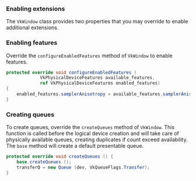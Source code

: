 ﻿### Enabling extensions

The `VkWindow` class provides two properties that you may override to enable additional extensions.

### Enabling features

Override the `configureEnabledFeatures` method of `VkWindow` to enable features.
```csharp
protected override void configureEnabledFeatures (
             VkPhysicalDeviceFeatures available_features,
             ref VkPhysicalDeviceFeatures enabled_features) 
{    
	enabled_features.samplerAnisotropy = available_features.samplerAnisotropy;
}
```
### Creating queues

To create queues, override the `createQueues` method of `VkWindow`. This function is called before the logical device creation and will take care of physically available queues, creating duplicates if count exceed availability. The `base` method will create a default presentable queue.

```csharp
protected override void createQueues () {
	base.createQueues ();
	transferQ = new Queue (dev, VkQueueFlags.Transfer);
}
```